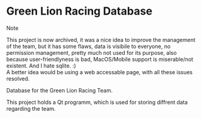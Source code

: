 # Green Lion Racing Database

> [!NOTE]
> This project is now archived, it was a nice idea to improve the management of the team, but it has some flaws, data is visibile to everyone, no permission management, pretty much not used for its purpose, also because user-friendlyness is bad, MacOS/Mobile support is miserable/not existent. And I hate sqlite. :)  
> A better idea would be using a web accessable page, with all these issues resolved.

Database for the Green Lion Racing Team.

This project holds a Qt programm, which is used for storing diffrent data regarding the team.
